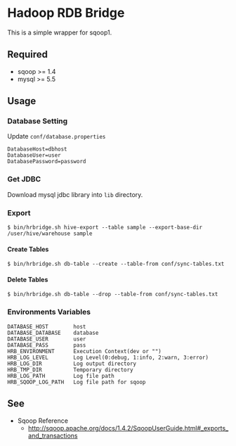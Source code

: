 # Hadoop RDB Bridge

This is a simple wrapper for sqoop1.

## Required

* sqoop >= 1.4
* mysql >= 5.5

## Usage

### Database Setting

Update `conf/database.properties`

```
DatabaseHost=dbhost
DatabaseUser=user
DatabasePassword=password
```

### Get JDBC

Download mysql jdbc library into `lib` directory.

### Export

```
$ bin/hrbridge.sh hive-export --table sample --export-base-dir /user/hive/warehouse sample
```

#### Create Tables

```
$ bin/hrbridge.sh db-table --create --table-from conf/sync-tables.txt
```

#### Delete Tables

```
$ bin/hrbridge.sh db-table --drop --table-from conf/sync-tables.txt
```

### Environments Variables

```
DATABASE_HOST        host
DATABASE_DATABASE    database
DATABASE_USER        user
DATABASE_PASS        pass
HRB_ENVIRONMENT      Execution Context(dev or "")
HRB_LOG_LEVEL        Log Level(0:debug, 1:info, 2:warn, 3:error)
HRB_LOG_DIR          Log output directory
HRB_TMP_DIR          Temporary directory
HRB_LOG_PATH         Log file path
HRB_SQOOP_LOG_PATH   Log file path for sqoop
```

## See

* Sqoop Reference
  * http://sqoop.apache.org/docs/1.4.2/SqoopUserGuide.html#_exports_and_transactions
